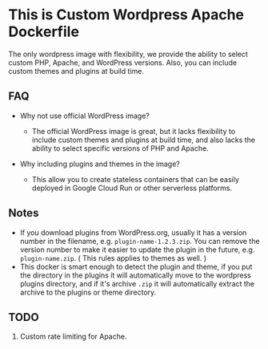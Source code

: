 # This is Custom Wordpress Apache Dockerfile

The only wordpress image with flexibility, we provide the ability to select custom PHP, Apache, and WordPress versions. Also, you can include custom themes and plugins at build time.

## FAQ

- Why not use official WordPress image?
  - The official WordPress image is great, but it lacks flexibility to include custom themes and plugins at build time, and also lacks the ability to select specific versions of PHP and Apache.

- Why including plugins and themes in the image?
  - This allow you to create stateless containers that can be easily deployed in Google Cloud Run or other serverless platforms.

## Notes

- If you download plugins from WordPress.org, usually it has a version number in the filename, e.g. `plugin-name-1.2.3.zip`. You can remove the version number to make it easier to update the plugin in the future, e.g. `plugin-name.zip`. ( This rules applies to themes as well. )
- This docker is smart enough to detect the plugin and theme, if you put the directory in the plugins it will automatically move to the wordpress plugins directory, and if it's archive `.zip` it will automatically extract the archive to the plugins or theme directory.

## TODO

1. Custom rate limiting for Apache.
